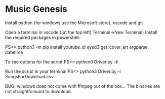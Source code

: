 # Music Genesis
Install python (for windows use the Microsoft store), vscode and git

Open a terminal in vscode ([at the top left] Terminal->New Terminal)
Install the required packages in powershell:

PS<> python3 -m pip install youtube_dl eyed3 get_cover_art argparse datetime

To see options for the script
PS<> python3 Driver.py -h

Run the script in your terminal
PS<> python3 Driver.py -i SongsForDownload.csv

BUG: windows does not come with ffmpeg out of the box... The binaries are not straightforward to download.